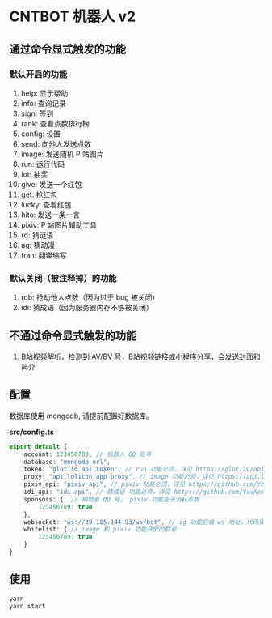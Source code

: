 # CNTBOT 机器人 v2

## 通过命令显式触发的功能

### 默认开启的功能

1. help: 显示帮助
2. info: 查询记录
3. sign: 签到
4. rank: 查看点数排行榜
5. config: 设置
6. send: 向他人发送点数
7. image: 发送随机 P 站图片
8. run: 运行代码
9. lot: 抽奖
10. give: 发送一个红包
11. get: 抢红包
12. lucky: 查看红包
13. hito: 发送一条一言
14. pixiv: P 站图片辅助工具
15. rd: 猜谜语
16. ag: 猜动漫
17. tran: 翻译缩写


### 默认关闭（被注释掉）的功能

1. rob: 抢劫他人点数（因为过于 bug 被关闭）
2. idi: 猜成语（因为服务器内存不够被关闭）

## 不通过命令显式触发的功能

1. B站视频解析，检测到 AV/BV 号，B站视频链接或小程序分享，会发送封面和简介

## 配置

数据库使用 mongodb, 请提前配置好数据库。

**src/config.ts**

```typescript
export default {
    account: 123456789, // 机器人 QQ 账号
    database: "mongodb url",
    token: "glot.io api token", // run 功能必须，详见 https://glot.io/api
    proxy: "api.lolicon.app proxy", // image 功能必须，详见 https://api.lolicon.app/#/setu?id=%e8%af%b7%e6%b1%82
    pixiv_api: "pixiv api", // pixiv 功能必须，详见 https://github.com/YouXam/cntbot-services
    idi_api: "idi api", // 猜成语 功能必须，详见 https://github.com/YouXam/cntbot-idi
    sponsors: {  // 捐助者 QQ 号， pixiv 功能免于消耗点数
        123456789: true
    },
    websocket: "ws://39.105.144.93/ws/bot", // ag 功能后端 ws 地址，代码库：https://github.com/YouXam/cntbot-web
    whitelist: { // image 和 pixiv 功能开放的群号
        123456789: true
    }
}
```

## 使用

```sh
yarn
yarn start
```